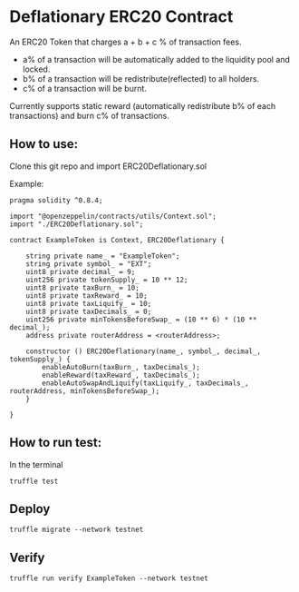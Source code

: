 # Deflationary ERC20 Contract

An ERC20 Token that charges a + b + c % of transaction fees. 
- a% of a transaction will be automatically added to the liquidity pool and locked.
- b% of a transaction will be redistribute(reflected) to all holders. 
- c% of a transaction will be burnt.

Currently supports static reward (automatically redistribute b% of each transactions) and burn c% of transactions.

## How to use:

Clone this git repo and import ERC20Deflationary.sol

Example:

```
pragma solidity ^0.8.4;

import "@openzeppelin/contracts/utils/Context.sol";
import "./ERC20Deflationary.sol";

contract ExampleToken is Context, ERC20Deflationary {

    string private name_ = "ExampleToken";
    string private symbol_ = "EXT";
    uint8 private decimal_ = 9;
    uint256 private tokenSupply_ = 10 ** 12;
    uint8 private taxBurn_ = 10;
    uint8 private taxReward_ = 10;
    uint8 private taxLiquify_ = 10;
    uint8 private taxDecimals_ = 0;
    uint256 private minTokensBeforeSwap_ = (10 ** 6) * (10 ** decimal_);
    address private routerAddress = <routerAddress>;

    constructor () ERC20Deflationary(name_, symbol_, decimal_, tokenSupply_) {
        enableAutoBurn(taxBurn_, taxDecimals_);
        enableReward(taxReward_, taxDecimals_);
        enableAutoSwapAndLiquify(taxLiquify_, taxDecimals_, routerAddress, minTokensBeforeSwap_);
    }

}
```

## How to run test:

In the terminal

```
truffle test
```
## Deploy
```
truffle migrate --network testnet
```
## Verify
```
truffle run verify ExampleToken --network testnet
```
